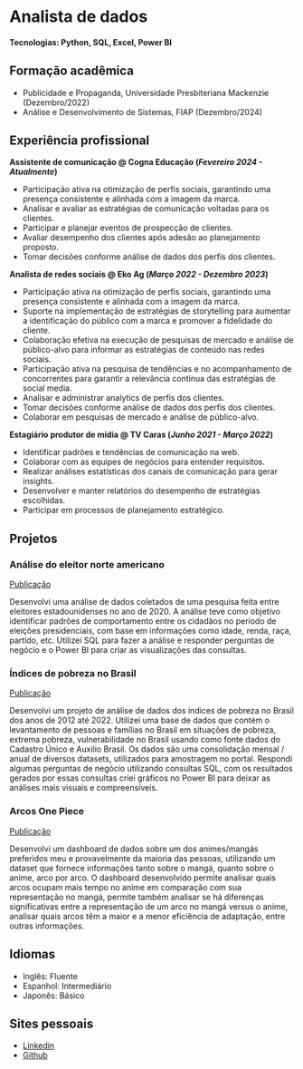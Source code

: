 # Analista de dados

#### Tecnologias: Python, SQL, Excel, Power BI

## Formação acadêmica
- Publicidade e Propaganda, Universidade Presbiteriana Mackenzie (Dezembro/2022)						       		
- Análise e Desenvolvimento de Sistemas, FIAP (Dezembro/2024)        		

## Experiência profissional
**Assistente de comunicação @ Cogna Educação (_Fevereiro 2024 - Atualmente_)**
- Participação ativa na otimização de perfis sociais, garantindo uma presença consistente e alinhada
com a imagem da marca.
- Analisar e avaliar as estratégias de comunicação voltadas para os clientes.
- Participar e planejar eventos de prospecção de clientes.
- Avaliar desempenho dos clientes após adesão ao planejamento proposto.
- Tomar decisões conforme análise de dados dos perfis dos clientes.

**Analista de redes sociais @ Eko Ag (_Março 2022 - Dezembro 2023_)**
- Participação ativa na otimização de perfis sociais, garantindo uma presença consistente e alinhada
com a imagem da marca.
- Suporte na implementação de estratégias de storytelling para aumentar a identificação do público
com a marca e promover a fidelidade do cliente.
- Colaboração efetiva na execução de pesquisas de mercado e análise de público-alvo para informar
as estratégias de conteúdo nas redes sociais.
- Participação ativa na pesquisa de tendências e no acompanhamento de concorrentes para garantir
a relevância contínua das estratégias de social media.
- Analisar e administrar analytics de perfis dos clientes.
- Tomar decisões conforme análise de dados dos perfis dos clientes.
- Colaborar em pesquisas de mercado e análise de público-alvo.

**Estagiário produtor de mídia @ TV Caras (_Junho 2021 - Março 2022_)**
- Identificar padrões e tendências de comunicação na web.
- Colaborar com as equipes de negócios para entender requisitos.
- Realizar análises estatísticas dos canais de comunicação para gerar insights.
- Desenvolver e manter relatórios do desempenho de estratégias escolhidas.
- Participar em processos de planejamento estratégico.

## Projetos
### Análise do eleitor norte americano
[Publicação](https://www.linkedin.com/posts/frederico-a-carvalho_an%C3%A1lise-do-eleitor-americano-activity-7261842234898010112-Q8kF?utm_source=share&utm_medium=member_desktop)

Desenvolvi uma análise de dados coletados de uma pesquisa feita entre eleitores estadounidenses no ano de 2020. A análise teve como objetivo identificar padrões de comportamento entre os cidadãos no período de eleições presidenciais, com base em informações como idade, renda, raça, partido, etc. Utilizei SQL para fazer a análise e responder perguntas de negócio e o Power BI para criar as visualizações das consultas.


### Índices de pobreza no Brasil
[Publicação](https://www.linkedin.com/posts/frederico-a-carvalho_%C3%ADndices-de-pobreza-no-brasil-activity-7258172334132379648-SJQ3?utm_source=share&utm_medium=member_desktop)

Desenvolvi um projeto de análise de dados dos índices de pobreza no Brasil dos anos de 2012 até 2022. Utilizei uma base de dados que contém o levantamento de pessoas e famílias no Brasil em situações de pobreza, extrema pobreza, vulnerabilidade no Brasil usando como fonte dados do Cadastro Único e Auxilio Brasil. Os dados são uma consolidação mensal / anual de diversos datasets, utilizados para amostragem no portal.
Respondi algumas perguntas de negócio utilizando consultas SQL, com os resultados gerados por essas consultas criei gráficos no Power BI para deixar as análises mais visuais e compreensíveis.

### Arcos One Piece
[Publicação](https://www.linkedin.com/posts/frederico-a-carvalho_dados-data-analisededados-activity-7253099473206136832-lWp9?utm_source=share&utm_medium=member_desktop)

Desenvolvi um dashboard de dados sobre um dos animes/mangás preferidos meu e provavelmente da maioria das pessoas, utilizando um dataset que fornece informações tanto sobre o mangá, quanto sobre o anime, arco por arco. O dashboard desenvolvido permite analisar quais arcos ocupam mais tempo no anime em comparação com sua representação no mangá, permite também analisar se há diferenças significativas entre a representação de um arco no mangá versus o anime, analisar quais arcos têm a maior e a menor eficiência de adaptação, entre outras informações.


## Idiomas
- Inglês: Fluente
- Espanhol: Intermediário
- Japonês: Básico


## Sites pessoais
- [Linkedin](https://www.linkedin.com/in/frederico-a-carvalho/)
- [Github](https://github.com/FredCarv)
